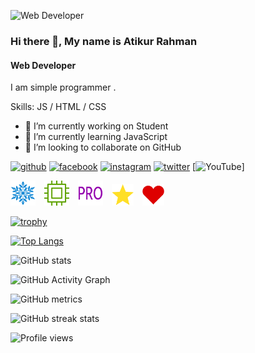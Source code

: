 ![Web Developer](https://scontent.fdac4-1.fna.fbcdn.net/v/t39.30808-6/308673660_167662452598732_8144859226970758405_n.jpg?_nc_cat=103&ccb=1-7&_nc_sid=e3f864&_nc_eui2=AeFuautQVzeO5jF69xWWmKdKYttwmwoJJQRi23CbCgklBKbqMESaOhlALo3toTNSihmwxSHcl50wf3TGx6Ft1XZE&_nc_ohc=9_wIoSFIp78AX9IoV8t&_nc_zt=23&_nc_ht=scontent.fdac4-1.fna&oh=00_AT8O_H9sjmvoKnUFpZVT8KTKzmce9cm7jS5G84DK7QnTQg&oe=6355950A)
### Hi there 👋, My name is Atikur Rahman
#### Web Developer


I am simple programmer . 

Skills:  JS / HTML / CSS

- 🔭 I’m currently working on Student 
- 🌱 I’m currently learning JavaScript 
- 👯 I’m looking to collaborate on GitHub 


[<img src='https://cdn.jsdelivr.net/npm/simple-icons@3.0.1/icons/github.svg' alt='github' height='40'>](https://github.com/atikxm)  [<img src='https://cdn.jsdelivr.net/npm/simple-icons@3.0.1/icons/facebook.svg' alt='facebook' height='40'>](https://www.facebook.com/https://web.facebook.com/profile.php?id=100072027525204&sk=photos)  [<img src='https://cdn.jsdelivr.net/npm/simple-icons@3.0.1/icons/instagram.svg' alt='instagram' height='40'>](https://www.instagram.com/___a__t__i__k___/)  [<img src='https://cdn.jsdelivr.net/npm/simple-icons@3.0.1/icons/twitter.svg' alt='twitter' height='40'>](https://twitter.com/___a__t__i__k___)  [<img src='https://cdn.jsdelivr.net/npm/simple-icons@3.0.1/icons/youtube.svg' alt='YouTube' height='40'>]   

<a href='https://archiveprogram.github.com/'><img src='https://raw.githubusercontent.com/acervenky/animated-github-badges/master/assets/acbadge.gif' width='40' height='40'></a> <a href='https://docs.github.com/en/developers'><img src='https://raw.githubusercontent.com/acervenky/animated-github-badges/master/assets/devbadge.gif' width='40' height='40'></a> <a href='https://github.com/pricing'><img src='https://raw.githubusercontent.com/acervenky/animated-github-badges/master/assets/pro.gif' width='40' height='40'></a> <a href='https://stars.github.com/'><img src='https://raw.githubusercontent.com/acervenky/animated-github-badges/master/assets/starbadge.gif' width='35' height='35'></a> <a href='https://docs.github.com/en/github/supporting-the-open-source-community-with-github-sponsors'><img src='https://raw.githubusercontent.com/acervenky/animated-github-badges/master/assets/sponsorbadge.gif' width='35' height='35'></a> 

[![trophy](https://github-profile-trophy.vercel.app/?username=atikxm)](https://github.com/ryo-ma/github-profile-trophy)

[![Top Langs](https://github-readme-stats.vercel.app/api/top-langs/?username=atikxm)](https://github.com/anuraghazra/github-readme-stats)

![GitHub stats](https://github-readme-stats.vercel.app/api?username=atikxm&show_icons=true&count_private=true)  

![GitHub Activity Graph](https://activity-graph.herokuapp.com/graph?username=atikxm)  

![GitHub metrics](https://metrics.lecoq.io/atikxm)  

![GitHub streak stats](https://github-readme-streak-stats.herokuapp.com/?user=atikxm)  

![Profile views](https://gpvc.arturio.dev/atikxm)  
